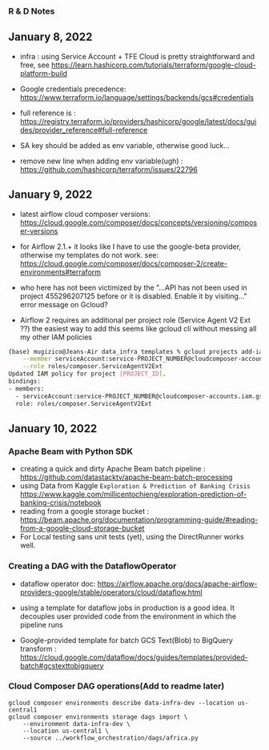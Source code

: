 ### R & D Notes

## January 8, 2022
* infra : using Service Account + TFE Cloud is pretty straightforward and free, see https://learn.hashicorp.com/tutorials/terraform/google-cloud-platform-build
* Google credentials precedence: https://www.terraform.io/language/settings/backends/gcs#credentials
* full reference is : https://registry.terraform.io/providers/hashicorp/google/latest/docs/guides/provider_reference#full-reference
* SA key should be added as env variable, otherwise good luck...

* remove new line when adding env variable(ugh) : https://github.com/hashicorp/terraform/issues/22796

## January 9, 2022

* latest airflow cloud composer versions: https://cloud.google.com/composer/docs/concepts/versioning/composer-versions
* for Airflow 2.1.+ it looks like I have to use the google-beta provider, otherwise my templates do not work. see: https://cloud.google.com/composer/docs/composer-2/create-environments#terraform

* who here has not been victimized by the "...API has not been used in project 455296207125 before or it is disabled. Enable it by visiting..." error message on Gcloud?

* Airflow 2 requires an additional per project role (Service Agent V2 Ext ??) the easiest way to add this seems like gcloud cli
  without messing all my other IAM policies


```bash
(base) mugizico@Jeans-Air data_infra_templates % gcloud projects add-iam-policy-binding PROJECT_ID \
    --member serviceAccount:service-PROJECT_NUMBER@cloudcomposer-accounts.iam.gserviceaccount.com \
    --role roles/composer.ServiceAgentV2Ext
Updated IAM policy for project [PROJECT_ID].
bindings:
- members:
  - serviceAccount:service-PROJECT_NUMBER@cloudcomposer-accounts.iam.gserviceaccount.com
  role: roles/composer.ServiceAgentV2Ext
  ```

## January 10, 2022
### Apache Beam with Python SDK

  * creating a quick and dirty Apache Beam batch pipeline : https://github.com/datastacktv/apache-beam-batch-processing
  * using Data from Kaggle `Exploration & Prediction of Banking Crisis` https://www.kaggle.com/millicentochieng/exploration-prediction-of-banking-crisis/notebook
  * reading from a google storage bucket : https://beam.apache.org/documentation/programming-guide/#reading-from-a-google-cloud-storage-bucket
  * For Local testing sans unit tests (yet), using the DirectRunner works well.

### Creating a DAG with the DataflowOperator

* dataflow operator doc: https://airflow.apache.org/docs/apache-airflow-providers-google/stable/operators/cloud/dataflow.html
* using a template for dataflow jobs in production is a good idea. It decouples user provided code from the environment in which the
  pipeline runs

* Google-provided template for batch GCS Text(Blob) to BigQuery transform : https://cloud.google.com/dataflow/docs/guides/templates/provided-batch#gcstexttobigquery

### Cloud Composer DAG operations(Add to readme later)
```
gcloud composer environments describe data-infra-dev --location us-central1
gcloud composer environments storage dags import \
    --environment data-infra-dev \
    --location us-central1 \
    --source ../workflow_orchestration/dags/africa.py
```